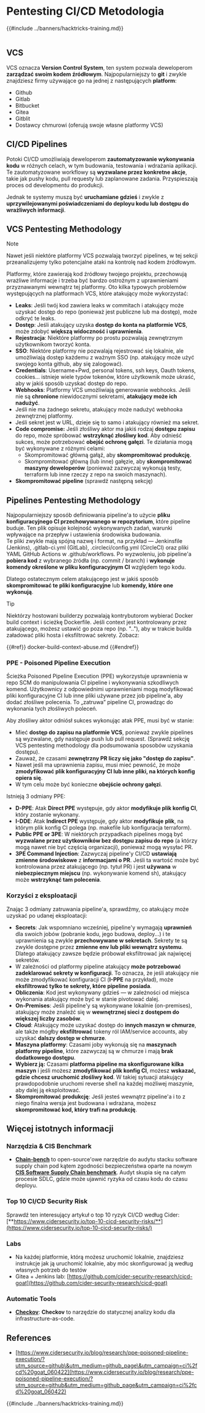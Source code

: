 # Pentesting CI/CD Metodologia

{{#include ../banners/hacktricks-training.md}}

<figure><img src="../images/CLOUD-logo-letters.svg" alt=""><figcaption></figcaption></figure>

## VCS

VCS oznacza **Version Control System**, ten system pozwala deweloperom **zarządzać swoim kodem źródłowym**. Najpopularniejszy to **git** i zwykle znajdziesz firmy używające go na jednej z następujących **platform**:

- Github
- Gitlab
- Bitbucket
- Gitea
- Gitblit
- Dostawcy chmurowi (oferują swoje własne platformy VCS)


## CI/CD Pipelines

Potoki CI/CD umożliwiają deweloperom **zautomatyzowanie wykonywania kodu** w różnych celach, w tym budowania, testowania i wdrażania aplikacji. Te zautomatyzowane workflowy są **wyzwalane przez konkretne akcje**, takie jak pushy kodu, pull requesty lub zaplanowane zadania. Przyspieszają proces od developmentu do produkcji.

Jednak te systemy muszą być **uruchamiane gdzieś** i zwykle z **uprzywilejowanymi poświadczeniami do deployu kodu lub dostępu do wrażliwych informacji**.

## VCS Pentesting Methodology

> [!NOTE]
> Nawet jeśli niektóre platformy VCS pozwalają tworzyć pipelines, w tej sekcji przeanalizujemy tylko potencjalne ataki na kontrolę nad kodem źródłowym.

Platformy, które zawierają kod źródłowy twojego projektu, przechowują wrażliwe informacje i trzeba być bardzo ostrożnym z uprawnieniami przyznawanymi wewnątrz tej platformy. Oto kilka typowych problemów występujących na platformach VCS, które atakujący może wykorzystać:

- **Leaks**: Jeśli twój kod zawiera leaks w commitach i atakujący może uzyskać dostęp do repo (ponieważ jest publiczne lub ma dostęp), może odkryć te leaks.
- **Dostęp**: Jeśli atakujący uzyska **dostęp do konta na platformie VCS**, może zdobyć **większą widoczność i uprawnienia**.
- **Rejestracja**: Niektóre platformy po prostu pozwalają zewnętrznym użytkownikom tworzyć konta.
- **SSO**: Niektóre platformy nie pozwalają rejestrować się lokalnie, ale umożliwiają dostęp każdemu z ważnym SSO (np. atakujący może użyć swojego konta github, aby się zalogować).
- **Credentials**: Username+Pwd, personal tokens, ssh keys, Oauth tokens, cookies... istnieje wiele typów tokenów, które użytkownik może ukraść, aby w jakiś sposób uzyskać dostęp do repo.
- **Webhooks**: Platformy VCS umożliwiają generowanie webhooks. Jeśli nie są **chronione** niewidocznymi sekretami, **atakujący może ich nadużyć**.
- Jeśli nie ma żadnego sekretu, atakujący może nadużyć webhooka zewnętrznej platformy.
- Jeśli sekret jest w URL, dzieje się to samo i atakujący również ma sekret.
- **Code compromise:** Jeśli złośliwy aktor ma jakiś rodzaj **dostępu zapisu** do repo, może spróbować **wstrzyknąć złośliwy kod**. Aby odnieść sukces, może potrzebować **obejść ochronę gałęzi**. Te działania mogą być wykonywane z różnymi celami:
  - Skompromitować główną gałąź, aby **skompromitować produkcję**.
  - Skompromitować główną (lub inne) gałęzie, aby **skompromitować maszyny deweloperów** (ponieważ zazwyczaj wykonują testy, terraform lub inne rzeczy z repo na swoich maszynach).
- **Skompromitować pipeline** (sprawdź następną sekcję)

## Pipelines Pentesting Methodology

Najpopularniejszy sposób definiowania pipeline'a to użycie **pliku konfiguracyjnego CI przechowywanego w repozytorium**, które pipeline buduje. Ten plik opisuje kolejność wykonywanych zadań, warunki wpływające na przepływ i ustawienia środowiska budowania.\
Te pliki zwykle mają spójną nazwę i format, na przykład — Jenkinsfile (Jenkins), .gitlab-ci.yml (GitLab), .circleci/config.yml (CircleCI) oraz pliki YAML GitHub Actions w .github/workflows. Po wyzwoleniu, job pipeline'a **pobiera kod** z wybranego źródła (np. commit / branch) i **wykonuje komendy określone w pliku konfiguracyjnym CI** względem tego kodu.

Dlatego ostatecznym celem atakującego jest w jakiś sposób **skompromitować te pliki konfiguracyjne** lub **komendy, które one wykonują**.

> [!TIP]
> Niektórzy hostowani builderzy pozwalają kontrybutorom wybierać Docker build context i ścieżkę Dockerfile. Jeśli context jest kontrolowany przez atakującego, możesz ustawić go poza repo (np. ".."), aby w trakcie builda załadować pliki hosta i eksfiltrować sekrety. Zobacz:
>
>{{#ref}}
>docker-build-context-abuse.md
>{{#endref}}

### PPE - Poisoned Pipeline Execution

Ścieżka Poisoned Pipeline Execution (PPE) wykorzystuje uprawnienia w repo SCM do manipulowania CI pipeline i wykonywania szkodliwych komend. Użytkownicy z odpowiednimi uprawnieniami mogą modyfikować pliki konfiguracyjne CI lub inne pliki używane przez job pipeline'a, aby dodać złośliwe polecenia. To „zatruwa” pipeline CI, prowadząc do wykonania tych złośliwych poleceń.

Aby złośliwy aktor odniósł sukces wykonując atak PPE, musi być w stanie:

- Mieć **dostęp do zapisu na platformie VCS**, ponieważ zwykle pipelines są wyzwalane, gdy następuje push lub pull request. (Sprawdź sekcję VCS pentesting methodology dla podsumowania sposobów uzyskania dostępu).
- Zauważ, że czasami **zewnętrzny PR liczy się jako "dostęp do zapisu"**.
- Nawet jeśli ma uprawnienia zapisu, musi mieć pewność, że może **zmodyfikować plik konfiguracyjny CI lub inne pliki, na których konfig opiera się**.
- W tym celu może być konieczne **obejście ochrony gałęzi**.

Istnieją 3 odmiany PPE:

- **D-PPE**: Atak **Direct PPE** występuje, gdy aktor **modyfikuje plik konfig CI**, który zostanie wykonany.
- **I-DDE**: Atak **Indirect PPE** występuje, gdy aktor **modyfikuje** **plik**, na którym plik konfig CI polega (np. makefile lub konfiguracja terraform).
- **Public PPE or 3PE**: W niektórych przypadkach pipelines mogą być **wyzwalane przez użytkowników bez dostępu zapisu do repo** (a którzy mogą nawet nie być częścią organizacji), ponieważ mogą wysyłać PR.
- **3PE Command Injection**: Zazwyczaj pipeline'y CI/CD **ustawiają zmienne środowiskowe** z **informacjami o PR**. Jeśli ta wartość może być kontrolowana przez atakującego (np. tytuł PR) i jest **używana** w **niebezpiecznym miejscu** (np. wykonywanie komend sh), atakujący może **wstrzyknąć tam polecenia**.

### Korzyści z eksploatacji

Znając 3 odmiany zatruwania pipeline'a, sprawdźmy, co atakujący może uzyskać po udanej eksploatacji:

- **Secrets**: Jak wspomniano wcześniej, pipeline'y wymagają **uprawnień** dla swoich jobów (pobranie kodu, jego budowa, deploy...) i te uprawnienia są zwykle **przechowywane w sekretach**. Sekrety te są zwykle dostępne przez **zmienne env lub pliki wewnątrz systemu**. Dlatego atakujący zawsze będzie próbował eksfiltrować jak najwięcej sekretów.
- W zależności od platformy pipeline atakujący **może potrzebować zadeklarować sekrety w konfiguracji**. To oznacza, że jeśli atakujący nie może zmodyfikować konfiguracji CI (**I-PPE** na przykład), może **eksfiltrować tylko te sekrety, które pipeline posiada**.
- **Obliczenia**: Kod jest wykonywany gdzieś — w zależności od miejsca wykonania atakujący może być w stanie pivotować dalej.
- **On-Premises**: Jeśli pipeline'y są wykonywane lokalnie (on-premises), atakujący może znaleźć się w **wewnętrznej sieci z dostępem do większej liczby zasobów**.
- **Cloud**: Atakujący może uzyskać dostęp do **innych maszyn w chmurze**, ale także mógłby **eksfiltrować** tokeny ról IAM/service accounts, aby uzyskać **dalszy dostęp w chmurze**.
- **Maszyna platformy**: Czasami joby wykonują się na **maszynach platformy pipeline**, które zazwyczaj są w chmurze i mają **brak dodatkowego dostępu**.
- **Wybierz ją:** Czasami **platforma pipeline ma skonfigurowane kilka maszyn** i jeśli możesz **zmodyfikować plik konfig CI**, możesz **wskazać, gdzie chcesz uruchomić złośliwy kod**. W takiej sytuacji atakujący prawdopodobnie uruchomi reverse shell na każdej możliwej maszynie, aby dalej ją eksploitować.
- **Skompromitować produkcję**: Jeśli jesteś wewnątrz pipeline'a i to z niego finalna wersja jest budowana i wdrażana, możesz **skompromitować kod, który trafi na produkcję**.

## Więcej istotnych informacji

### Narzędzia & CIS Benchmark

- [**Chain-bench**](https://github.com/aquasecurity/chain-bench) to open-source'owe narzędzie do audytu stacku software supply chain pod kątem zgodności bezpieczeństwa oparte na nowym [**CIS Software Supply Chain benchmark**](https://github.com/aquasecurity/chain-bench/blob/main/docs/CIS-Software-Supply-Chain-Security-Guide-v1.0.pdf). Audyt skupia się na całym procesie SDLC, gdzie może ujawnić ryzyka od czasu kodu do czasu deployu.

### Top 10 CI/CD Security Risk

Sprawdź ten interesujący artykuł o top 10 ryzyk CI/CD według Cider: [**https://www.cidersecurity.io/top-10-cicd-security-risks/**](https://www.cidersecurity.io/top-10-cicd-security-risks/)

### Labs

- Na każdej platformie, którą możesz uruchomić lokalnie, znajdziesz instrukcje jak ją uruchomić lokalnie, aby móc skonfigurować ją według własnych potrzeb do testów
- Gitea + Jenkins lab: [https://github.com/cider-security-research/cicd-goat](https://github.com/cider-security-research/cicd-goat)

### Automatic Tools

- [**Checkov**](https://github.com/bridgecrewio/checkov): **Checkov** to narzędzie do statycznej analizy kodu dla infrastructure-as-code.

## References

- [https://www.cidersecurity.io/blog/research/ppe-poisoned-pipeline-execution/?utm_source=github\&utm_medium=github_page\&utm_campaign=ci%2fcd%20goat_060422](https://www.cidersecurity.io/blog/research/ppe-poisoned-pipeline-execution/?utm_source=github&utm_medium=github_page&utm_campaign=ci%2fcd%20goat_060422)


{{#include ../banners/hacktricks-training.md}}
